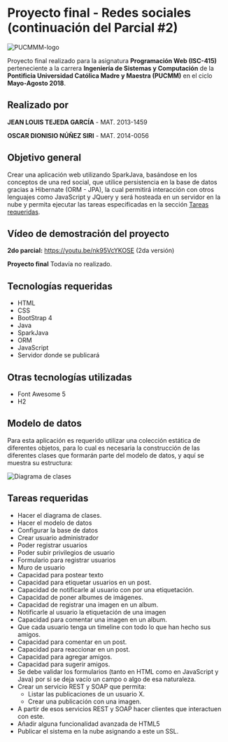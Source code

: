 # Proyecto final - Redes sociales (continuación del Parcial #2)

![PUCMMM-logo](https://i.imgur.com/9eEIci9.png)

Proyecto final realizado para la asignatura **Programación Web (ISC-415)** perteneciente a la carrera **Ingeniería de Sistemas y Computación** de la **Pontificia Universidad Católica Madre y Maestra (PUCMM)** en el ciclo **Mayo-Agosto 2018**.

## Realizado por

**JEAN LOUIS TEJEDA GARCÍA** -  MAT. 2013-1459

**OSCAR DIONISIO NÚÑEZ SIRI** -  MAT. 2014-0056

## Objetivo general

Crear una aplicación web utilizando SparkJava, basándose en los conceptos de una red social, que utilice persistencia en la base de datos gracias a Hibernate (ORM - JPA), la cual permitirá interacción con otros lenguajes como JavaScript y JQuery y será hosteada en un servidor en la nube y permita ejecutar las tareas especificadas en la sección [Tareas requeridas](#tareas-requeridas).

## Vídeo de demostración del proyecto

**2do parcial:**
https://youtu.be/nk95VcYKOSE (2da versión)

**Proyecto final**
Todavía no realizado.

## Tecnologías requeridas

- HTML
- CSS
- BootStrap 4
- Java
- SparkJava
- ORM
- JavaScript
- Servidor donde se publicará

## Otras tecnologías utilizadas

- Font Awesome 5
- H2

## Modelo de datos
Para esta aplicación es requerido utilizar una colección estática de diferentes objetos, para lo cual es necesaria la construcción de las diferentes clases que formarán parte del modelo de datos, y aquí se muestra su estructura:

![Diagrama de clases](https://i.imgur.com/oZFmIzY.png)

## Tareas requeridas

- Hacer el diagrama de clases.
- Hacer el modelo de datos
- Configurar la base de datos
- Crear usuario administrador
- Poder registrar usuarios
- Poder subir privilegios de usuario
- Formulario para registrar usuarios
- Muro de usuario
- Capacidad para postear texto
- Capacidad para etiquetar usuarios en un post.
- Capacidad de notificarle al usuario con por una etiquetación.
- Capacidad de poner albumes de imágenes.
- Capacidad de registrar una imagen en un album.
- Notificarle al usuario la etiquetación de una imagen
- Capacidad para comentar una imagen en un album.
- Que cada usuario tenga un timeline con todo lo que han hecho sus amigos.
- Capacidad para comentar en un post.
- Capacidad para reaccionar en un post.
- Capacidad para agregar amigos.
- Capacidad para sugerir amigos.
- Se debe validar los formularios (tanto en HTML como en JavaScript y Java) por si se deja vacío un campo o algo de esa naturaleza.
- Crear un servicio REST y SOAP que permita:
  - Listar las publicaciones de un usuario X.
  - Crear una publicación con una imagen.
- A partir de esos servicios REST y SOAP hacer clientes que interactuen con este.
- Añadir alguna funcionalidad avanzada de HTML5
- Publicar el sistema en la nube asignando a este un SSL.
